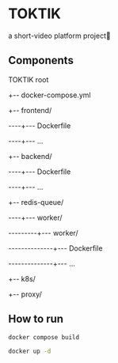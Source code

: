 # TOKTIK
a short-video platform project🚀

## Components 

TOKTIK root

  +-- docker-compose.yml

  +-- frontend/

  ----+--- Dockerfile

  ----+--- ...

  +-- backend/  
     
  ----+--- Dockerfile

  ----+--- ...

  +-- redis-queue/

  ----+--- worker/

  ---------+--- worker/

  --------------+--- Dockerfile

  --------------+--- ...

  +-- k8s/

  +-- proxy/

## How to run 

```bash
docker compose build
```

```bash
docker up -d
```


